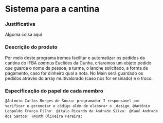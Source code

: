 # Sistema para a cantina

### Justificativa
Alguma coisa aqui

### Descrição do produto
Por meio deste programa iremos facilitar e automatizar os pedidos da cantina do IFBA _campus_ Euclides da Cunha, criaremos um objeto pedido que guarda o nome da pessoa, a turma, o lanche solicitado, a forma de pagamento, caso for dinheiro qual a nota.
No Main será guardado os pedidos através do array multivalorado (caso nos for ensinado) e o troco.
### Especificação do papel de cada membro

`@Antonio Carlos Borges de Souza: programador I responsável por verificar e gerenciar o código além de elaborar o _design_`
`@Antônio Leopoldo França Filho: `
`@ítalo Ricardo de Andrade Silva: `
`@Kauê Andrade dos Santos: `
`@Ruth Oliveira Pereira: `
